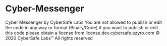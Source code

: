 # Cyber-Messenger
Cyber Messenger by CyberSafe Labs
You are not allowed to publish or edit the code in any way or format (Binary/Code) if you want to publish or edit this code please obtain a license from license.dev.cybersafe.ezyro.com
© 2020 CyberSafe Labs™ All rights reserved
